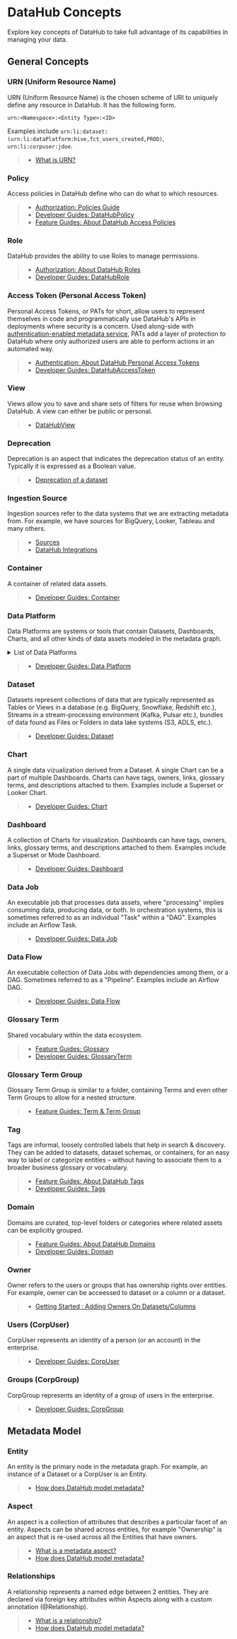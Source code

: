 # DataHub Concepts

Explore key concepts of DataHub to take full advantage of its capabilities in managing your data.

## General Concepts

### URN (Uniform Resource Name)

URN (Uniform Resource Name) is the chosen scheme of URI to uniquely define any resource in DataHub. It has the following form.

```
urn:<Namespace>:<Entity Type>:<ID>
```

Examples include `urn:li:dataset:(urn:li:dataPlatform:hive,fct_users_created,PROD)`, `urn:li:corpuser:jdoe`.

> - [What is URN?](/docs/what/urn.md)

### Policy

Access policies in DataHub define who can do what to which resources.

> - [Authorization: Policies Guide](/docs/authorization/policies.md)
> - [Developer Guides: DataHubPolicy](/docs/generated/metamodel/entities/dataHubPolicy.md)
> - [Feature Guides: About DataHub Access Policies](/docs/authorization/access-policies-guide.md)

### Role

DataHub provides the ability to use Roles to manage permissions.

> - [Authorization: About DataHub Roles](/docs/authorization/roles.md)
> - [Developer Guides: DataHubRole](/docs/generated/metamodel/entities/dataHubRole.md)

### Access Token (Personal Access Token)

Personal Access Tokens, or PATs for short, allow users to represent themselves in code and programmatically use DataHub's APIs in deployments where security is a concern.
Used along-side with [authentication-enabled metadata service](/docs/authentication/introducing-metadata-service-authentication.md), PATs add a layer of protection to DataHub where only authorized users are able to perform actions in an automated way.

> - [Authentication: About DataHub Personal Access Tokens](/docs/authentication/personal-access-tokens.md)
> - [Developer Guides: DataHubAccessToken](/docs/generated/metamodel/entities/dataHubAccessToken.md)

### View

Views allow you to save and share sets of filters for reuse when browsing DataHub. A view can either be public or personal.

> - [DataHubView](/docs/generated/metamodel/entities/dataHubView.md)

### Deprecation

Deprecation is an aspect that indicates the deprecation status of an entity. Typically it is expressed as a Boolean value.

> - [Deprecation of a dataset](/docs/generated/metamodel/entities/dataset.md#deprecation)

### Ingestion Source

Ingestion sources refer to the data systems that we are extracting metadata from. For example, we have sources for BigQuery, Looker, Tableau and many others.

> - [Sources](/metadata-ingestion/README.md#sources)
> - [DataHub Integrations](https://datahubproject.io/integrations)

### Container

A container of related data assets.

> - [Developer Guides: Container](/docs/generated/metamodel/entities/container.md)

### Data Platform

Data Platforms are systems or tools that contain Datasets, Dashboards, Charts, and all other kinds of data assets modeled in the metadata graph.

<details><summary>
List of Data Platforms
</summary>

- Azure Data Lake (Gen 1)
- Azure Data Lake (Gen 2)
- Airflow
- Ambry
- ClickHouse
- Couchbase
- External Source
- HDFS
- SAP HANA
- Hive
- Iceberg
- AWS S3
- Kafka
- Kafka Connect
- Kusto
- Mode
- MongoDB
- MySQL
- MariaDB
- OpenAPI
- Oracle
- Pinot
- PostgreSQL
- Presto
- Tableau
- Vertica

Reference : [data_platforms.json](https://github.com/acryldata/datahub-fork/blob/acryl-main/metadata-service/war/src/main/resources/boot/data_platforms.json)

</details>

> - [Developer Guides: Data Platform](/docs/generated/metamodel/entities/dataPlatform.md)

### Dataset

Datasets represent collections of data that are typically represented as Tables or Views in a database (e.g. BigQuery, Snowflake, Redshift etc.), Streams in a stream-processing environment (Kafka, Pulsar etc.), bundles of data found as Files or Folders in data lake systems (S3, ADLS, etc.).

> - [Developer Guides: Dataset](/docs/generated/metamodel/entities/dataset.md)

### Chart

A single data vizualization derived from a Dataset. A single Chart can be a part of multiple Dashboards. Charts can have tags, owners, links, glossary terms, and descriptions attached to them. Examples include a Superset or Looker Chart.

> - [Developer Guides: Chart](/docs/generated/metamodel/entities/chart.md)

### Dashboard

A collection of Charts for visualization. Dashboards can have tags, owners, links, glossary terms, and descriptions attached to them. Examples include a Superset or Mode Dashboard.

> - [Developer Guides: Dashboard](/docs/generated/metamodel/entities/dashboard.md)

### Data Job

An executable job that processes data assets, where "processing" implies consuming data, producing data, or both.
In orchestration systems, this is sometimes referred to as an individual "Task" within a "DAG". Examples include an Airflow Task.

> - [Developer Guides: Data Job](/docs/generated/metamodel/entities/dataJob.md)

### Data Flow

An executable collection of Data Jobs with dependencies among them, or a DAG.
Sometimes referred to as a "Pipeline". Examples include an Airflow DAG.

> - [Developer Guides: Data Flow](/docs/generated/metamodel/entities/dataFlow.md)

### Glossary Term

Shared vocabulary within the data ecosystem.

> - [Feature Guides: Glossary](/docs/glossary/business-glossary.md)
> - [Developer Guides: GlossaryTerm](/docs/generated/metamodel/entities/glossaryTerm.md)

### Glossary Term Group

Glossary Term Group is similar to a folder, containing Terms and even other Term Groups to allow for a nested structure.

> - [Feature Guides: Term & Term Group](/docs/glossary/business-glossary.md#terms--term-groups)

### Tag

Tags are informal, loosely controlled labels that help in search & discovery. They can be added to datasets, dataset schemas, or containers, for an easy way to label or categorize entities – without having to associate them to a broader business glossary or vocabulary.

> - [Feature Guides: About DataHub Tags](/docs/tags.md)
> - [Developer Guides: Tags](/docs/generated/metamodel/entities/tag.md)

### Domain

Domains are curated, top-level folders or categories where related assets can be explicitly grouped.

> - [Feature Guides: About DataHub Domains](/docs/domains.md)
> - [Developer Guides: Domain](/docs/generated/metamodel/entities/domain.md)

### Owner

Owner refers to the users or groups that has ownership rights over entities. For example, owner can be acceessed to dataset or a column or a dataset.

> - [Getting Started : Adding Owners On Datasets/Columns](/docs/api/tutorials/owners.md#add-owners)

### Users (CorpUser)

CorpUser represents an identity of a person (or an account) in the enterprise.

> - [Developer Guides: CorpUser](/docs/generated/metamodel/entities/corpuser.md)

### Groups (CorpGroup)

CorpGroup represents an identity of a group of users in the enterprise.

> - [Developer Guides: CorpGroup](/docs/generated/metamodel/entities/corpGroup.md)

## Metadata Model

### Entity

An entity is the primary node in the metadata graph. For example, an instance of a Dataset or a CorpUser is an Entity.

> - [How does DataHub model metadata?](/docs/modeling/metadata-model.md)

### Aspect

An aspect is a collection of attributes that describes a particular facet of an entity.
Aspects can be shared across entities, for example "Ownership" is an aspect that is re-used across all the Entities that have owners.

> - [What is a metadata aspect?](/docs/what/aspect.md)
> - [How does DataHub model metadata?](/docs/modeling/metadata-model.md)

### Relationships

A relationship represents a named edge between 2 entities. They are declared via foreign key attributes within Aspects along with a custom annotation (@Relationship).

> - [What is a relationship?](/docs/what/relationship.md)
> - [How does DataHub model metadata?](/docs/modeling/metadata-model.md)
